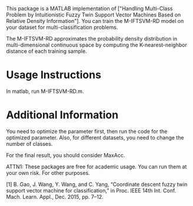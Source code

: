 This package is a MATLAB implementation of ["Handling Multi-Class Problem by Intuitionistic Fuzzy Twin Support Vector Machines Based on
Relative Density Information"]. You can train the M-IFTSVM-RD model on your dataset for multi-classification problems.

The M-IFTSVM-RD approximates the probability density distribution in multi-dimensional continuous space by computing the K-nearest-neighbor distance of each training sample.

# Usage Instructions

In matlab, run M-IFTSVM-RD.m.



# Additional Information


You need to optimize the parameter first, then run the code for the optimized parameter. Also, for different datasets, you need to change the number of classes.

For the final result, you should consider MaxAcc.

ATTN1: These packages are free for academic usage. You can run them at your own risk. For other
purposes.




[1] B. Gao, J. Wang, Y. Wang, and C. Yang, “Coordinate descent fuzzy twin support vector machine for classification,” in Proc. IEEE 14th Int. Conf. Mach. Learn. Appl., Dec. 2015, pp. 7–12.


